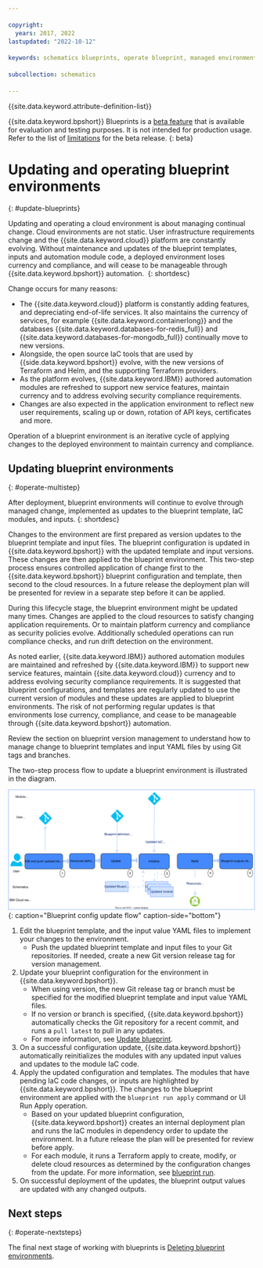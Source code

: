```yaml
---

copyright:
  years: 2017, 2022
lastupdated: "2022-10-12"

keywords: schematics blueprints, operate blueprint, managed environments

subcollection: schematics

---
```


{{site.data.keyword.attribute-definition-list}}

{{site.data.keyword.bpshort}} Blueprints is a [beta feature](/docs/schematics?topic=schematics-bp-beta-limitations) that is available for evaluation and testing purposes. It is not intended for production usage. Refer to the list of [limitations](/docs/schematics?topic=schematics-bp-beta-limitations) for the beta release.
{: beta}

# Updating and operating blueprint environments
{: #update-blueprints}

Updating and operating a cloud environment is about managing continual change. Cloud environments are not static. User infrastructure requirements change and the {{site.data.keyword.cloud}} platform are constantly evolving. Without maintenance and updates of the blueprint templates, inputs and automation module code, a deployed environment loses currency and compliance, and will cease to be manageable through {{site.data.keyword.bpshort}} automation. 
{: shortdesc}

Change occurs for many reasons:
- The {{site.data.keyword.cloud}} platform is constantly adding features, and depreciating end-of-life services. It also maintains the currency of services, for example {{site.data.keyword.containerlong}} and the databases {{site.data.keyword.databases-for-redis_full}} and {{site.data.keyword.databases-for-mongodb_full}} continually move to new versions. 
- Alongside, the open source IaC tools that are used by {{side.data.keyword.bpshort}} evolve, with the new versions of Terraform and Helm, and the supporting Terraform providers.
- As the platform evolves, {{site.data.keyword.IBM}} authored automation modules are refreshed to support new service features, maintain currency and to address evolving security compliance requirements.
- Changes are also expected in the application environment to reflect new user requirements, scaling up or down, rotation of API keys, certificates and more. 

Operation of a blueprint environment is an iterative cycle of applying changes to the deployed environment to maintain currency and compliance.   

## Updating blueprint environments
{: #operate-multistep}

After deployment, blueprint environments will continue to evolve through managed change, implemented as updates to the blueprint template, IaC modules, and inputs.
{: shortdesc}

Changes to the environment are first prepared as version updates to the blueprint template and input files. The blueprint configuration is updated in {{site.data.keyword.bpshort}} with the updated template and input versions. These changes are then applied to the blueprint environment. This two-step process ensures controlled application of change first to the {{site.data.keyword.bpshort}} blueprint configuration and template, then second to the cloud resources. In a future release the deployment plan will be presented for review in a separate step before it can be applied.

During this lifecycle stage, the blueprint environment might be updated many times. Changes are applied to the cloud resources to satisfy changing application requirements. Or to maintain platform currency and compliance as security policies evolve. Additionally scheduled operations can run compliance checks, and run drift detection on the environment. 

As noted earlier, {{site.data.keyword.IBM}} authored automation modules are maintained and refreshed by {{site.data.keyword.IBM}} to support new service features, maintain {{site.data.keyword.cloud}} currency and to address evolving security compliance requirements. It is suggested that blueprint configurations, and templates are regularly updated to use the current version of modules and these updates are applied to blueprint environments. The risk of not performing regular updates is that environments lose currency, compliance, and cease to be manageable through {{site.data.keyword.bpshort}} automation. 

Review the section on blueprint version management to understand how to manage change to blueprint templates and input YAML files by using Git tags and branches.

The two-step process flow to update a blueprint environment is illustrated in the diagram.

![Blueprint config update flow](../images/sc-bp-operate.svg){: caption="Blueprint config update flow" caption-side="bottom"}

1. Edit the blueprint template, and the input value YAML files to implement your changes to the environment. 
    - Push the updated blueprint template and input files to your Git repositories. If needed, create a new Git version release tag for version management. 
2. Update your blueprint configuration for the environment in {{site.data.keyword.bpshort}}. 
    - When using version, the new Git release tag or branch must be specified for the modified blueprint template and input value YAML files.
    - If no version or branch is specified, {{site.data.keyword.bpshort}} automatically checks the Git repository for a recent commit, and runs a `pull latest` to pull in any updates. 
    - For more information, see [Update blueprint](/docs/schematics?topic=schematics-schematics-cli-reference#schematics-blueprint-update).
3. On a successful configuration update, {{site.data.keyword.bpshort}} automatically reinitializes the modules with any updated input values and updates to the module IaC code.  
4. Apply the updated configuration and templates. The modules that have pending IaC code changes, or inputs are highlighted by {{site.data.keyword.bpshort}}. The changes to the blueprint environment are applied with the `blueprint run apply` command or UI Run Apply operation.
    - Based on your updated blueprint configuration, {{site.data.keyword.bpshort}} creates an internal deployment plan and runs the IaC modules in dependency order to update the environment. In a future release the plan will be presented for review before apply. 
    - For each module, it runs a Terraform apply to create, modify, or delete cloud resources as determined by the configuration changes from the update. For more information, see [blueprint run](/docs/schematics?topic=schematics-apply-blueprint).  
5. On successful deployment of the updates, the blueprint output values are updated with any changed outputs.

## Next steps
{: #operate-nextsteps}

The final next stage of working with blueprints is [Deleting blueprint environments](/docs/schematics?topic=schematics-delete-blueprints). 

